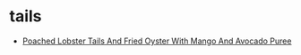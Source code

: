 # tails

 * [Poached Lobster Tails And Fried Oyster With Mango And Avocado Puree](index/p/poached-lobster-tails-and-fried-oyster-with-mango-and-avocado-puree-51191010.json)
